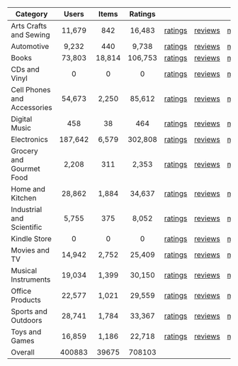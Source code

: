 | Category | Users | Items | Ratings |  |  |  | 
 |----------|:-----:|:-----:|:-----:|:-----:|:-----:|:-----:|
Arts Crafts and Sewing | 11,679 | 842 | 16,483 | [ratings](https://ciir.cs.umass.edu/downloads/XMarket/FULL/es/Arts_Crafts_and_Sewing/ratings_es_Arts_Crafts_and_Sewing.txt.gz) | [reviews](https://ciir.cs.umass.edu/downloads/XMarket/FULL/es/Arts_Crafts_and_Sewing/reviews_es_Arts_Crafts_and_Sewing.json.gz) | [metadata](https://ciir.cs.umass.edu/downloads/XMarket/FULL/es/Arts_Crafts_and_Sewing/metadata_es_Arts_Crafts_and_Sewing.json.gz) |  
Automotive | 9,232 | 440 | 9,738 | [ratings](https://ciir.cs.umass.edu/downloads/XMarket/FULL/es/Automotive/ratings_es_Automotive.txt.gz) | [reviews](https://ciir.cs.umass.edu/downloads/XMarket/FULL/es/Automotive/reviews_es_Automotive.json.gz) | [metadata](https://ciir.cs.umass.edu/downloads/XMarket/FULL/es/Automotive/metadata_es_Automotive.json.gz) |  
Books | 73,803 | 18,814 | 106,753 | [ratings](https://ciir.cs.umass.edu/downloads/XMarket/FULL/es/Books/ratings_es_Books.txt.gz) | [reviews](https://ciir.cs.umass.edu/downloads/XMarket/FULL/es/Books/reviews_es_Books.json.gz) | [metadata](https://ciir.cs.umass.edu/downloads/XMarket/FULL/es/Books/metadata_es_Books.json.gz) |  
CDs and Vinyl | 0 | 0 | 0 | [ratings](https://ciir.cs.umass.edu/downloads/XMarket/FULL/es/CDs_and_Vinyl/ratings_es_CDs_and_Vinyl.txt.gz) | [reviews](https://ciir.cs.umass.edu/downloads/XMarket/FULL/es/CDs_and_Vinyl/reviews_es_CDs_and_Vinyl.json.gz) | [metadata](https://ciir.cs.umass.edu/downloads/XMarket/FULL/es/CDs_and_Vinyl/metadata_es_CDs_and_Vinyl.json.gz) |  
Cell Phones and Accessories | 54,673 | 2,250 | 85,612 | [ratings](https://ciir.cs.umass.edu/downloads/XMarket/FULL/es/Cell_Phones_and_Accessories/ratings_es_Cell_Phones_and_Accessories.txt.gz) | [reviews](https://ciir.cs.umass.edu/downloads/XMarket/FULL/es/Cell_Phones_and_Accessories/reviews_es_Cell_Phones_and_Accessories.json.gz) | [metadata](https://ciir.cs.umass.edu/downloads/XMarket/FULL/es/Cell_Phones_and_Accessories/metadata_es_Cell_Phones_and_Accessories.json.gz) |  
Digital Music | 458 | 38 | 464 | [ratings](https://ciir.cs.umass.edu/downloads/XMarket/FULL/es/Digital_Music/ratings_es_Digital_Music.txt.gz) | [reviews](https://ciir.cs.umass.edu/downloads/XMarket/FULL/es/Digital_Music/reviews_es_Digital_Music.json.gz) | [metadata](https://ciir.cs.umass.edu/downloads/XMarket/FULL/es/Digital_Music/metadata_es_Digital_Music.json.gz) |  
Electronics | 187,642 | 6,579 | 302,808 | [ratings](https://ciir.cs.umass.edu/downloads/XMarket/FULL/es/Electronics/ratings_es_Electronics.txt.gz) | [reviews](https://ciir.cs.umass.edu/downloads/XMarket/FULL/es/Electronics/reviews_es_Electronics.json.gz) | [metadata](https://ciir.cs.umass.edu/downloads/XMarket/FULL/es/Electronics/metadata_es_Electronics.json.gz) |  
Grocery and Gourmet Food | 2,208 | 311 | 2,353 | [ratings](https://ciir.cs.umass.edu/downloads/XMarket/FULL/es/Grocery_and_Gourmet_Food/ratings_es_Grocery_and_Gourmet_Food.txt.gz) | [reviews](https://ciir.cs.umass.edu/downloads/XMarket/FULL/es/Grocery_and_Gourmet_Food/reviews_es_Grocery_and_Gourmet_Food.json.gz) | [metadata](https://ciir.cs.umass.edu/downloads/XMarket/FULL/es/Grocery_and_Gourmet_Food/metadata_es_Grocery_and_Gourmet_Food.json.gz) |  
Home and Kitchen | 28,862 | 1,884 | 34,637 | [ratings](https://ciir.cs.umass.edu/downloads/XMarket/FULL/es/Home_and_Kitchen/ratings_es_Home_and_Kitchen.txt.gz) | [reviews](https://ciir.cs.umass.edu/downloads/XMarket/FULL/es/Home_and_Kitchen/reviews_es_Home_and_Kitchen.json.gz) | [metadata](https://ciir.cs.umass.edu/downloads/XMarket/FULL/es/Home_and_Kitchen/metadata_es_Home_and_Kitchen.json.gz) |  
Industrial and Scientific | 5,755 | 375 | 8,052 | [ratings](https://ciir.cs.umass.edu/downloads/XMarket/FULL/es/Industrial_and_Scientific/ratings_es_Industrial_and_Scientific.txt.gz) | [reviews](https://ciir.cs.umass.edu/downloads/XMarket/FULL/es/Industrial_and_Scientific/reviews_es_Industrial_and_Scientific.json.gz) | [metadata](https://ciir.cs.umass.edu/downloads/XMarket/FULL/es/Industrial_and_Scientific/metadata_es_Industrial_and_Scientific.json.gz) |  
Kindle Store | 0 | 0 | 0 | [ratings](https://ciir.cs.umass.edu/downloads/XMarket/FULL/es/Kindle_Store/ratings_es_Kindle_Store.txt.gz) | [reviews](https://ciir.cs.umass.edu/downloads/XMarket/FULL/es/Kindle_Store/reviews_es_Kindle_Store.json.gz) | [metadata](https://ciir.cs.umass.edu/downloads/XMarket/FULL/es/Kindle_Store/metadata_es_Kindle_Store.json.gz) |  
Movies and TV | 14,942 | 2,752 | 25,409 | [ratings](https://ciir.cs.umass.edu/downloads/XMarket/FULL/es/Movies_and_TV/ratings_es_Movies_and_TV.txt.gz) | [reviews](https://ciir.cs.umass.edu/downloads/XMarket/FULL/es/Movies_and_TV/reviews_es_Movies_and_TV.json.gz) | [metadata](https://ciir.cs.umass.edu/downloads/XMarket/FULL/es/Movies_and_TV/metadata_es_Movies_and_TV.json.gz) |  
Musical Instruments | 19,034 | 1,399 | 30,150 | [ratings](https://ciir.cs.umass.edu/downloads/XMarket/FULL/es/Musical_Instruments/ratings_es_Musical_Instruments.txt.gz) | [reviews](https://ciir.cs.umass.edu/downloads/XMarket/FULL/es/Musical_Instruments/reviews_es_Musical_Instruments.json.gz) | [metadata](https://ciir.cs.umass.edu/downloads/XMarket/FULL/es/Musical_Instruments/metadata_es_Musical_Instruments.json.gz) |  
Office Products | 22,577 | 1,021 | 29,559 | [ratings](https://ciir.cs.umass.edu/downloads/XMarket/FULL/es/Office_Products/ratings_es_Office_Products.txt.gz) | [reviews](https://ciir.cs.umass.edu/downloads/XMarket/FULL/es/Office_Products/reviews_es_Office_Products.json.gz) | [metadata](https://ciir.cs.umass.edu/downloads/XMarket/FULL/es/Office_Products/metadata_es_Office_Products.json.gz) |  
Sports and Outdoors | 28,741 | 1,784 | 33,367 | [ratings](https://ciir.cs.umass.edu/downloads/XMarket/FULL/es/Sports_and_Outdoors/ratings_es_Sports_and_Outdoors.txt.gz) | [reviews](https://ciir.cs.umass.edu/downloads/XMarket/FULL/es/Sports_and_Outdoors/reviews_es_Sports_and_Outdoors.json.gz) | [metadata](https://ciir.cs.umass.edu/downloads/XMarket/FULL/es/Sports_and_Outdoors/metadata_es_Sports_and_Outdoors.json.gz) |  
Toys and Games | 16,859 | 1,186 | 22,718 | [ratings](https://ciir.cs.umass.edu/downloads/XMarket/FULL/es/Toys_and_Games/ratings_es_Toys_and_Games.txt.gz) | [reviews](https://ciir.cs.umass.edu/downloads/XMarket/FULL/es/Toys_and_Games/reviews_es_Toys_and_Games.json.gz) | [metadata](https://ciir.cs.umass.edu/downloads/XMarket/FULL/es/Toys_and_Games/metadata_es_Toys_and_Games.json.gz) |  
Overall | 400883 | 39675 | 708103 |  |  |  |

